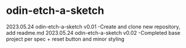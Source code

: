 # odin-etch-a-sketch

2023.05.24 odin-etch-a-sketch v0.01
-Create and clone new repository, add readme.md
2023.05.24 odin-etch-a-sketch v0.02
-Completed base project per spec + reset button and minor styling